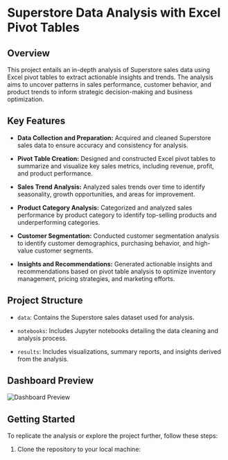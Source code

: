 # Superstore Data Analysis with Excel Pivot Tables

## Overview

This project entails an in-depth analysis of Superstore sales data using Excel pivot tables to extract actionable insights and trends. The analysis aims to uncover patterns in sales performance, customer behavior, and product trends to inform strategic decision-making and business optimization.

## Key Features

- **Data Collection and Preparation:** Acquired and cleaned Superstore sales data to ensure accuracy and consistency for analysis.
  
- **Pivot Table Creation:** Designed and constructed Excel pivot tables to summarize and visualize key sales metrics, including revenue, profit, and product performance.

- **Sales Trend Analysis:** Analyzed sales trends over time to identify seasonality, growth opportunities, and areas for improvement.

- **Product Category Analysis:** Categorized and analyzed sales performance by product category to identify top-selling products and underperforming categories.

- **Customer Segmentation:** Conducted customer segmentation analysis to identify customer demographics, purchasing behavior, and high-value customer segments.

- **Insights and Recommendations:** Generated actionable insights and recommendations based on pivot table analysis to optimize inventory management, pricing strategies, and marketing efforts.

## Project Structure

- `data`: Contains the Superstore sales dataset used for analysis.
  
- `notebooks`: Includes Jupyter notebooks detailing the data cleaning and analysis process.
  
- `results`: Includes visualizations, summary reports, and insights derived from the analysis.

## Dashboard Preview

![Dashboard Preview](/images/dashboard_preview.png)

## Getting Started

To replicate the analysis or explore the project further, follow these steps:

1. Clone the repository to your local machine:


